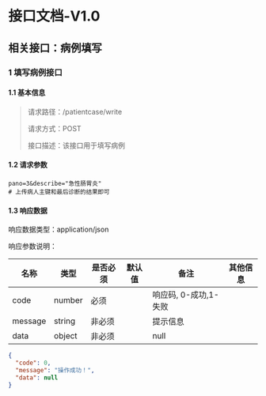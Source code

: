 # 接口文档-V1.0

## 相关接口：病例填写

### 1 填写病例接口

#### 1.1 基本信息

> 请求路径：/patientcase/write
>
> 请求方式：POST
>
> 接口描述：该接口用于填写病例

#### 1.2 请求参数

```shell
pano=3&describe="急性肠胃炎"
# 上传病人主键和最后诊断的结果即可
```

#### 1.3 响应数据

响应数据类型：application/json

响应参数说明：

| 名称    | 类型   | 是否必须 | 默认值 | 备注                  | 其他信息 |
| ------- | ------ | -------- | ------ | --------------------- | -------- |
| code    | number | 必须     |        | 响应码, 0-成功,1-失败 |          |
| message | string | 非必须   |        | 提示信息              |          |
| data    | object | 非必须   |        | null                  |          |

```json
{
  "code": 0,
  "message": "操作成功！",
  "data": null
}
```

